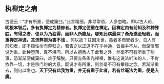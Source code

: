 ## 执禅定之病

古德云：“才有所重，便成窠臼。”此言精细，非寻常语，人多忽略。即以古人论，__明根本智后，多有执禅定为精修者。执禅定便重在禅定，因禅定内有前知及种种殊胜，有得之者，便以为乃独得，而非人所能及，哪知此病最深？渐渐遂至轻我，而重禅定神通，其流弊则为害不浅__ 。何以故？兹因末世，愚者多而智者少，见人有前知者，即不顾性命而奔归之。若告之以正道不在乎神通，皆摇手不从，而深信邪说为重。此种堕落，真不堪问。所以古德教人于此我之外，丝毫不可有所重于别事，恐渐渐便成窠臼，难于解脱。只要赤条条光裸裸，惟有这说法听法的人，不肯依靠一切，才是宗门的的大意。既说才有所重，则丝毫不可有攀缘之念。若渐渐重去，则何以堪也。__天下只有此我为重，并无有重于此者，若有丝毫法为重，便是入魔。__
 